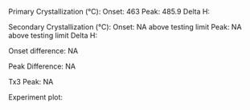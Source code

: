 Primary Crystallization (°C):
	Onset: 463
	Peak: 485.9
	Delta H: 

Secondary Crystallization  (°C):
	Onset: NA above testing limit
	Peak: NA above testing limit
	Delta H:

Onset difference: NA

Peak Difference: NA

Tx3 Peak: NA
<!-- PUBLISH STOP -->
Experiment plot:
